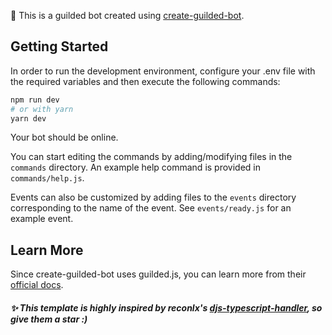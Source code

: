 🚀 This is a guilded bot created using [create-guilded-bot](https://github.com/CompeyDev/create-guilded-bot).

## Getting Started

In order to run the development environment, configure your .env file with the required variables and then execute the following commands:

```bash
npm run dev
# or with yarn
yarn dev
```

Your bot should be online.

You can start editing the commands by adding/modifying files in the `commands` directory. An example help command is provided in
`commands/help.js`.

Events can also be customized by adding files to the `events` directory corresponding to the name of the event. See `events/ready.js` for an example event.

## Learn More

Since create-guilded-bot uses guilded.js, you can learn more from their [official docs](https://guilded.js.org/).

##### ✨ This template is highly inspired by reconlx's [djs-typescript-handler](https://github.com/reconlx/djs-typescript-handler), so give them a star :)

